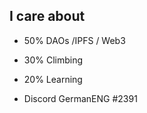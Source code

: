## I care about

- 50% DAOs /IPFS / Web3
- 30% Climbing
- 20% Learning

- Discord GermanENG #2391


